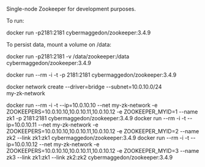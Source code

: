 
Single-node Zookeeper for development purposes.

To run:

  docker run -p2181:2181 cybermaggedon/zookeeper:3.4.9

To persist data, mount a volume on /data:

  docker run -p2181:2181 -v /data/zookeeper:/data cybermaggedon/zookeeper:3.4.9




docker run --rm -i -t -p 2181:2181 cybermaggedon/zookeeper:3.4.9 


docker network create --driver=bridge --subnet=10.0.10.0/24 \
  my-zk-network

docker run --rm -i -t --ip=10.0.10.10 --net my-zk-network -e ZOOKEEPERS=10.0.10.10,10.0.10.11,10.0.10.12 -e ZOOKEEPER_MYID=1 --name zk1 -p 2181:2181 cybermaggedon/zookeeper:3.4.9 
docker run --rm -i -t --ip=10.0.10.11 --net my-zk-network -e ZOOKEEPERS=10.0.10.10,10.0.10.11,10.0.10.12 -e ZOOKEEPER_MYID=2 --name zk2 --link zk1:zk1 cybermaggedon/zookeeper:3.4.9
docker run --rm -i -t --ip=10.0.10.12 --net my-zk-network -e ZOOKEEPERS=10.0.10.10,10.0.10.11,10.0.10.12 -e ZOOKEEPER_MYID=3 --name zk3 --link zk1:zk1 --link zk2:zk2 cybermaggedon/zookeeper:3.4.9
